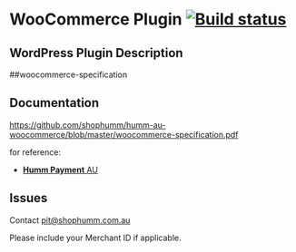 #  WooCommerce Plugin [![Build status](https://ci.appveyor.com/api/projects/status/jgrgyfkq3147nh8l?svg=true)](https://ci.appveyor.com/project/oxipay/oxipay-woocommerce)

## WordPress Plugin Description

##woocommerce-specification


## Documentation

https://github.com/shophumm/humm-au-woocommerce/blob/master/woocommerce-specification.pdf

for reference:
* [**Humm Payment** AU](https://docs.shophumm.com.au/platforms/woocommerce/)

## Issues

Contact [pit@shophumm.com.au](mailto:pit@shophumm.com.au)

Please include your Merchant ID if applicable.